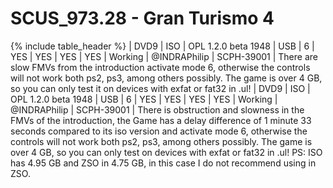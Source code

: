 # SCUS_973.28 - Gran Turismo 4

{% include table_header %} 
| DVD9 | ISO | OPL 1.2.0 beta 1948 | USB | 6 | YES | YES | YES | YES | Working | @INDRAPhilip | SCPH-39001 | There are slow FMVs from the introduction activate mode 6, otherwise the controls will not work both ps2, ps3, among others possibly. The game is over 4 GB, so you can only test it on devices with exfat or fat32 in .ul!
| DVD9 | ISO | OPL 1.2.0 beta 1948 | USB | 6 | YES | YES | YES | YES | Working | @INDRAPhilip | SCPH-39001 | There is obstruction and slowness in the FMVs of the introduction, the Game has a delay difference of 1 minute 33 seconds compared to its iso version and activate mode 6, otherwise the controls will not work both ps2, ps3, among others possibly. The game is over 4 GB, so you can only test on devices with exfat or fat32 in .ul! PS: ISO has 4.95 GB and ZSO in 4.75 GB, in this case I do not recommend using in ZSO.
